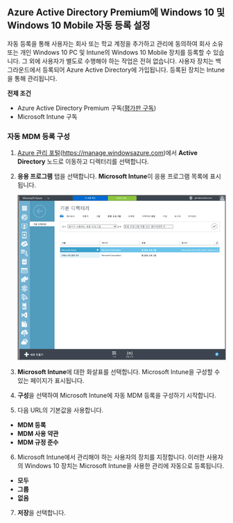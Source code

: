 ## <a name="set-up-windows-10-and-windows-10-mobile-automatic-enrollment-with-azure-active-directory-premium"></a>Azure Active Directory Premium에 Windows 10 및 Windows 10 Mobile 자동 등록 설정

자동 등록을 통해 사용자는 회사 또는 학교 계정을 추가하고 관리에 동의하여 회사 소유 또는 개인 Windows 10 PC 및 Intune의 Windows 10 Mobile 장치를 등록할 수 있습니다. 그 외에 사용자가 별도로 수행해야 하는 작업은 전혀 없습니다. 사용자 장치는 백그라운드에서 등록되어 Azure Active Directory에 가입됩니다. 등록된 장치는 Intune을 통해 관리됩니다.

**전제 조건**
- Azure Active Directory Premium 구독([평가판 구독](http://go.microsoft.com/fwlink/?LinkID=816845))
- Microsoft Intune 구독


### <a name="configure-automatic-mdm-enrollment"></a>자동 MDM 등록 구성

1. [Azure 관리 포털](https://manage.windowsazure.com)(https://manage.windowsazure.com)에서 **Active Directory** 노드로 이동하고 디렉터리를 선택합니다.

2. **응용 프로그램** 탭을 선택합니다. **Microsoft Intune**이 응용 프로그램 목록에 표시됩니다.

    ![Microsoft Intune에서 Azure AD 앱](../media/aad-intune-app.png)

3. **Microsoft Intune**에 대한 화살표를 선택합니다. Microsoft Intune을 구성할 수 있는 페이지가 표시됩니다.

4. **구성**을 선택하여 Microsoft Intune에 자동 MDM 등록을 구성하기 시작합니다.

5. 다음 URL의 기본값을 사용합니다.

  - **MDM 등록**
  - **MDM 사용 약관** 
  - **MDM 규정 준수**

6.  Microsoft Intune에서 관리해야 하는 사용자의 장치를 지정합니다. 이러한 사용자의 Windows 10 장치는 Microsoft Intune을 사용한 관리에 자동으로 등록됩니다.

  - **모두**
  - **그룹**
  - **없음**

7. **저장**을 선택합니다.
